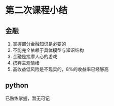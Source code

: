 # 第二次课程小结

## 金融

1. 掌握部分金融知识是必要的
2. 不能完全依赖于具体模型与知识结构
3. 金融是揣摩人心的游戏
4. 摈弃主观情绪
5. 高收益低风险是不现实的，8%的收益率已经够高

## python

已熟练掌握，暂无可记
